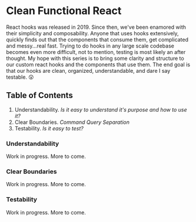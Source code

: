 # Clean Functional React

React hooks was released in 2019.  Since then, we've been enamored with their simplicity and composability. Anyone that uses hooks extensively, quickly finds out that the components that consume them, get complicated and messy...real fast. Trying to do hooks in any large scale codebase becomes even more difficult, not to mention, testing is most likely an after thought. My hope with this series is to bring some clarity and structure to our custom react hooks and the components that use them.  The end goal is that our hooks are clean, organized, understandable, and dare I say testable. 😲

## Table of Contents

1. Understandability. _Is it easy to understand it's purpose and how to use it?_
2. Clear Boundaries. _Command Query Separation_
3. Testability. _Is it easy to test?_

### Understandability

Work in progress. More to come.

### Clear Boundaries

Work in progress. More to come.

### Testability

Work in progress. More to come.
